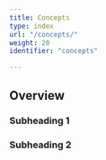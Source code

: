 ```yaml
---
title: Concepts
type: index
url: "/concepts/"
weight: 20
identifier: "concepts"

---
```


## Overview

### Subheading 1

### Subheading 2